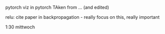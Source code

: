 pytorch viz in pytorch
TAken from ... (and edited)

relu: cite paper in backpropagation
    - really focus on this, really important

1:30 mittwoch

